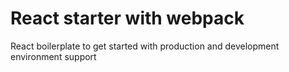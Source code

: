 # React starter with webpack

React boilerplate to get started with production and development environment support
